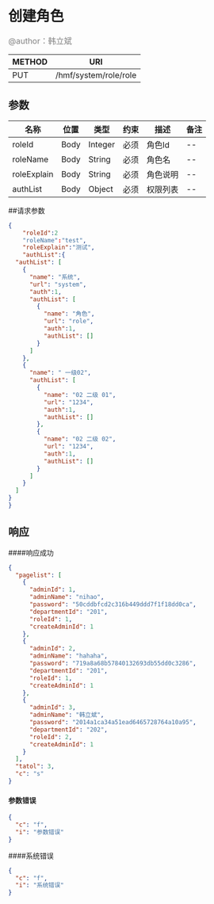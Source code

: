 # 创建角色
<font color="gray" size="3">@author：韩立斌</font>

|METHOD|URI|
|--|--|
|PUT|/hmf/system/role/role|

## 参数

|名称|位置|类型|约束|描述|备注|
|--|--|--|--|--|--|
|roleId|Body|Integer|必须|角色Id|--|
|roleName|Body|String|必须|角色名|--|
|roleExplain|Body|String|必须|角色说明|--|
|authList|Body|Object|必须|权限列表|--|



##请求参数
```json
{
	"roleId":2
	"roleName":"test",
	"roleExplain":"测试",
	"authList":{
  "authList": [
    {
      "name": "系统",
      "url": "system",
      "auth":1,
      "authList": [
        {
          "name": "角色",
          "url": "role",
          "auth":1,
          "authList": []
        }
      ]
    },
    {
      "name": " 一级02",
      "authList": [
        {
          "name": "02 二级 01",
          "url": "1234",
          "auth":1,
          "authList": []
        },
        {
          "name": "02 二级 02",
          "url": "1234",
          "auth":1,
          "authList": []
        }
      ]
    }
  ]
}
}
```

## 响应
####响应成功
```json
{
  "pagelist": [
    {
      "adminId": 1,
      "adminName": "nihao",
      "password": "50cddbfcd2c316b449ddd7f1f18dd0ca",
      "departmentId": "201",
      "roleId": 1,
      "createAdminId": 1
    },
    {
      "adminId": 2,
      "adminName": "hahaha",
      "password": "719a8a68b57840132693db55dd0c3286",
      "departmentId": "201",
      "roleId": 1,
      "createAdminId": 1
    },
    {
      "adminId": 3,
      "adminName": "韩立斌",
      "password": "2014a1ca34a51ead6465728764a10a95",
      "departmentId": "202",
      "roleId": 2,
      "createAdminId": 1
    }
  ],
  "tatol": 3,
  "c": "s"
}
```

#### 参数错误
```json
{
  "c": "f",
  "i": "参数错误"
}
```

####系统错误
```json
{
  "c": "f",
  "i": "系统错误"
}
```
